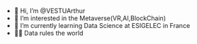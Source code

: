 - 👋 Hi, I’m @VESTUArthur
- 👀 I’m interested in the Metaverse(VR,AI,BlockChain)
- 🌱 I’m currently learning Data Science at ESIGELEC in France
- 🕵️‍♂️ Data rules the world


<!---
VESTUArthur/VESTUArthur is a ✨ special ✨ repository because its `README.md` (this file) appears on your GitHub profile.
You can click the Preview link to take a look at your changes.
--->
